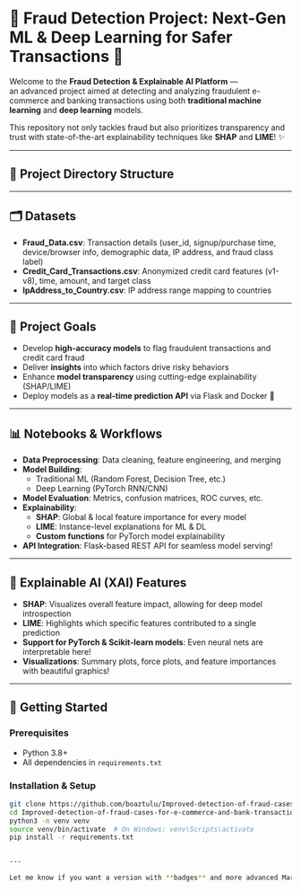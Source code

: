# 🚨 Fraud Detection Project: Next-Gen ML & Deep Learning for Safer Transactions 🚨

Welcome to the **Fraud Detection & Explainable AI Platform** —  
an advanced project aimed at detecting and analyzing fraudulent e-commerce and banking transactions using both **traditional machine learning** and **deep learning** models.

This repository not only tackles fraud but also prioritizes transparency and trust with state-of-the-art explainability techniques like **SHAP** and **LIME**! ✨

---

## 📁 Project Directory Structure


---

## 🗂️ Datasets

- **Fraud_Data.csv**: Transaction details (user_id, signup/purchase time, device/browser info, demographic data, IP address, and fraud class label)
- **Credit_Card_Transactions.csv**: Anonymized credit card features (v1-v8), time, amount, and target class
- **IpAddress_to_Country.csv**: IP address range mapping to countries

---

## 🎯 Project Goals

- Develop **high-accuracy models** to flag fraudulent transactions and credit card fraud
- Deliver **insights** into which factors drive risky behaviors
- Enhance **model transparency** using cutting-edge explainability (SHAP/LIME)
- Deploy models as a **real-time prediction API** via Flask and Docker 🐳

---

## 📊 Notebooks & Workflows

- **Data Preprocessing**: Data cleaning, feature engineering, and merging
- **Model Building**: 
    - Traditional ML (Random Forest, Decision Tree, etc.)
    - Deep Learning (PyTorch RNN/CNN)
- **Model Evaluation**: Metrics, confusion matrices, ROC curves, etc.
- **Explainability**: 
    - **SHAP**: Global & local feature importance for every model
    - **LIME**: Instance-level explanations for ML & DL
    - **Custom functions** for PyTorch model explainability
- **API Integration**: Flask-based REST API for seamless model serving!

---

## 🧠 Explainable AI (XAI) Features

- **SHAP**: Visualizes overall feature impact, allowing for deep model introspection  
- **LIME**: Highlights which specific features contributed to a single prediction  
- **Support for PyTorch & Scikit-learn models**: Even neural nets are interpretable here!  
- **Visualizations**: Summary plots, force plots, and feature importances with beautiful graphics!

---

## 🚀 Getting Started

### Prerequisites
- Python 3.8+
- All dependencies in `requirements.txt`

### Installation & Setup

```bash
git clone https://github.com/boaztulu/Improved-detection-of-fraud-cases-for-e-commerce-and-bank-transactions.git
cd Improved-detection-of-fraud-cases-for-e-commerce-and-bank-transactions
python3 -m venv venv
source venv/bin/activate  # On Windows: venv\Scripts\activate
pip install -r requirements.txt


---

Let me know if you want a version with **badges** and more advanced Markdown features!
